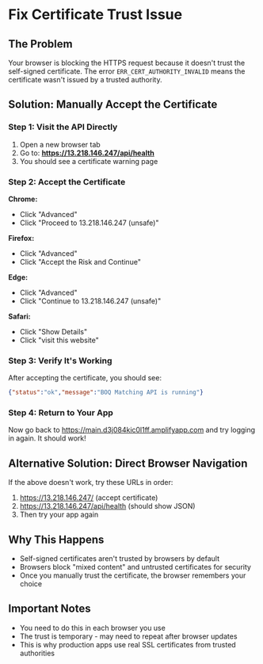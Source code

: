 # Fix Certificate Trust Issue

## The Problem
Your browser is blocking the HTTPS request because it doesn't trust the self-signed certificate. The error `ERR_CERT_AUTHORITY_INVALID` means the certificate wasn't issued by a trusted authority.

## Solution: Manually Accept the Certificate

### Step 1: Visit the API Directly
1. Open a new browser tab
2. Go to: **https://13.218.146.247/api/health**
3. You should see a certificate warning page

### Step 2: Accept the Certificate
**Chrome:**
- Click "Advanced"
- Click "Proceed to 13.218.146.247 (unsafe)"

**Firefox:**
- Click "Advanced"
- Click "Accept the Risk and Continue"

**Edge:**
- Click "Advanced"
- Click "Continue to 13.218.146.247 (unsafe)"

**Safari:**
- Click "Show Details"
- Click "visit this website"

### Step 3: Verify It's Working
After accepting the certificate, you should see:
```json
{"status":"ok","message":"BOQ Matching API is running"}
```

### Step 4: Return to Your App
Now go back to https://main.d3j084kic0l1ff.amplifyapp.com and try logging in again. It should work!

## Alternative Solution: Direct Browser Navigation

If the above doesn't work, try these URLs in order:
1. https://13.218.146.247/ (accept certificate)
2. https://13.218.146.247/api/health (should show JSON)
3. Then try your app again

## Why This Happens
- Self-signed certificates aren't trusted by browsers by default
- Browsers block "mixed content" and untrusted certificates for security
- Once you manually trust the certificate, the browser remembers your choice

## Important Notes
- You need to do this in each browser you use
- The trust is temporary - may need to repeat after browser updates
- This is why production apps use real SSL certificates from trusted authorities